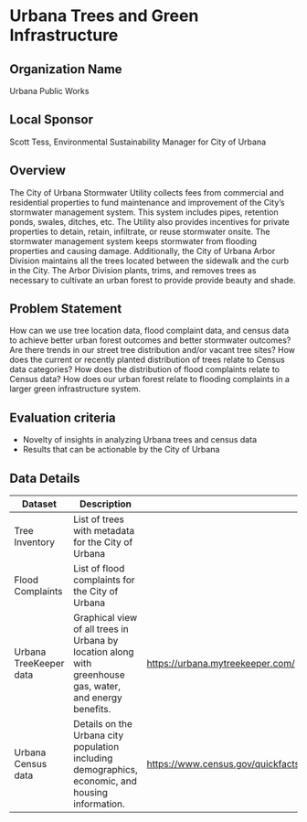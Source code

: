 # Urbana Trees and Green Infrastructure

## Organization Name
Urbana Public Works
 
## Local Sponsor
Scott Tess, Environmental Sustainability Manager for City of Urbana

## Overview
The City of Urbana Stormwater Utility collects fees from commercial and residential properties to fund maintenance and improvement of the City’s stormwater management system.  This system includes pipes, retention ponds, swales, ditches, etc.  The Utility also provides incentives for private properties to detain, retain, infiltrate, or reuse stormwater onsite.  The stormwater management system keeps stormwater from flooding properties and causing damage.  Additionally, the City of Urbana Arbor Division maintains all the trees located between the sidewalk and the curb in the City.  The Arbor Division plants, trims, and removes trees as necessary to cultivate an urban forest to provide provide beauty and shade.

## Problem Statement
How can we use tree location data, flood complaint data, and census data to achieve better urban forest outcomes and better stormwater outcomes?  Are there trends in our street tree distribution and/or vacant tree sites?  How does the current or recently planted distribution of trees relate to Census data categories?  How does the distribution of flood complaints relate to Census data?  How does our urban forest relate to flooding complaints in a larger green infrastructure system.

## Evaluation criteria
- Novelty of insights in analyzing Urbana trees and census data
- Results that can be actionable by the City of Urbana

## Data Details

| Dataset | Description | Link |
| --------- | ----------- | ---- |
| Tree Inventory | List of trees with metadata for the City of Urbana | |
| Flood Complaints | List of flood complaints for the City of Urbana | |
| Urbana TreeKeeper data | Graphical view of all trees in Urbana by location along with greenhouse gas, water, and energy benefits. | https://urbana.mytreekeeper.com/ |
| Urbana Census data | Details on the Urbana city population including demographics, economic, and housing information. | https://www.census.gov/quickfacts/fact/table/urbanacityillinois/PST045217 |
